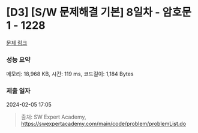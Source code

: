 # [D3] [S/W 문제해결 기본] 8일차 - 암호문1 - 1228 

[문제 링크](https://swexpertacademy.com/main/code/problem/problemDetail.do?contestProbId=AV14w-rKAHACFAYD) 

### 성능 요약

메모리: 18,968 KB, 시간: 119 ms, 코드길이: 1,184 Bytes

### 제출 일자

2024-02-05 17:05



> 출처: SW Expert Academy, https://swexpertacademy.com/main/code/problem/problemList.do